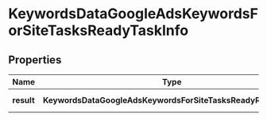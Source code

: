 # KeywordsDataGoogleAdsKeywordsForSiteTasksReadyTaskInfo

## Properties

| Name | Type | Description | Notes |
|------------ | ------------- | ------------- | -------------|
**result** | **KeywordsDataGoogleAdsKeywordsForSiteTasksReadyResultInfo[]** | array of results |[optional]|